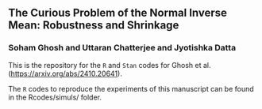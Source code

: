 ## The Curious Problem of the Normal Inverse Mean: Robustness and Shrinkage
### Soham Ghosh and Uttaran Chatterjee and Jyotishka Datta

This is the repository for the `R` and `Stan` codes for Ghosh et al. (https://arxiv.org/abs/2410.20641). 

The `R` codes to reproduce the experiments of this manuscript can be found in the Rcodes/simuls/ folder.
